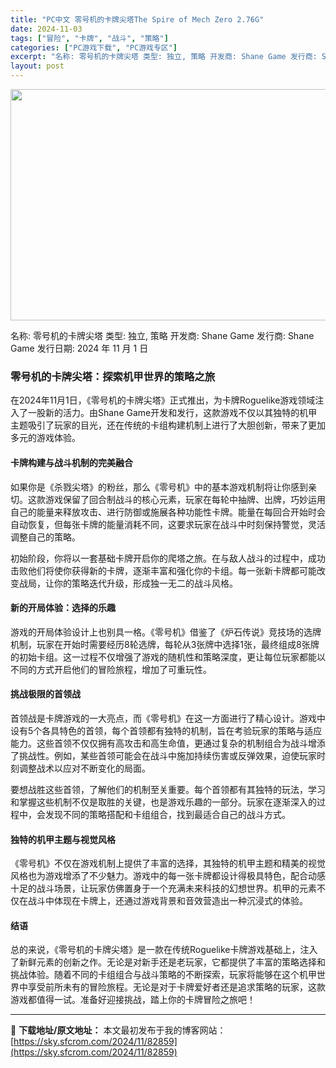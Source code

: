 ```yaml
---
title: "PC中文 零号机的卡牌尖塔The Spire of Mech Zero 2.76G"
date: 2024-11-03
tags: ["冒险", "卡牌", "战斗", "策略"]
categories: ["PC游戏下载", "PC游戏专区"]
excerpt: "名称: 零号机的卡牌尖塔 类型: 独立, 策略 开发商: Shane Game 发行商: Shane Game 发行日期: 2024 年 11 月 1 日 零号机的卡牌尖塔：探索机甲世界的策略之旅 在2024年11月1日，《零号机的卡牌尖塔》正式推出，为卡牌Roguelike游戏领域注入了一股新的活&hellip;"
layout: post
---
```


<img class="aligncenter size-full wp-image-82860" src="https://sky.sfcrom.com/wp-content/uploads/2024/11/2024110310045655.webp" alt="" width="660" height="370" />

名称: 零号机的卡牌尖塔
类型: 独立, 策略
开发商: Shane Game
发行商: Shane Game
发行日期: 2024 年 11 月 1 日
<h3>零号机的卡牌尖塔：探索机甲世界的策略之旅</h3>
在2024年11月1日，《零号机的卡牌尖塔》正式推出，为卡牌Roguelike游戏领域注入了一股新的活力。由Shane Game开发和发行，这款游戏不仅以其独特的机甲主题吸引了玩家的目光，还在传统的卡组构建机制上进行了大胆创新，带来了更加多元的游戏体验。
<h4>卡牌构建与战斗机制的完美融合</h4>
如果你是《杀戮尖塔》的粉丝，那么《零号机》中的基本游戏机制将让你感到亲切。这款游戏保留了回合制战斗的核心元素，玩家在每轮中抽牌、出牌，巧妙运用自己的能量来释放攻击、进行防御或施展各种功能性卡牌。能量在每回合开始时会自动恢复，但每张卡牌的能量消耗不同，这要求玩家在战斗中时刻保持警觉，灵活调整自己的策略。

初始阶段，你将以一套基础卡牌开启你的爬塔之旅。在与敌人战斗的过程中，成功击败他们将使你获得新的卡牌，逐渐丰富和强化你的卡组。每一张新卡牌都可能改变战局，让你的策略迭代升级，形成独一无二的战斗风格。
<h4>新的开局体验：选择的乐趣</h4>
游戏的开局体验设计上也别具一格。《零号机》借鉴了《炉石传说》竞技场的选牌机制，玩家在开始时需要经历8轮选牌，每轮从3张牌中选择1张，最终组成8张牌的初始卡组。这一过程不仅增强了游戏的随机性和策略深度，更让每位玩家都能以不同的方式开启他们的冒险旅程，增加了可重玩性。
<h4>挑战极限的首领战</h4>
首领战是卡牌游戏的一大亮点，而《零号机》在这一方面进行了精心设计。游戏中设有5个各具特色的首领，每个首领都有独特的机制，旨在考验玩家的策略与适应能力。这些首领不仅仅拥有高攻击和高生命值，更通过复杂的机制组合为战斗增添了挑战性。例如，某些首领可能会在战斗中施加持续伤害或反弹效果，迫使玩家时刻调整战术以应对不断变化的局面。

要想战胜这些首领，了解他们的机制至关重要。每个首领都有其独特的玩法，学习和掌握这些机制不仅是取胜的关键，也是游戏乐趣的一部分。玩家在逐渐深入的过程中，会发现不同的策略搭配和卡组组合，找到最适合自己的战斗方式。
<h4>独特的机甲主题与视觉风格</h4>
《零号机》不仅在游戏机制上提供了丰富的选择，其独特的机甲主题和精美的视觉风格也为游戏增添了不少魅力。游戏中的每一张卡牌都设计得极具特色，配合动感十足的战斗场景，让玩家仿佛置身于一个充满未来科技的幻想世界。机甲的元素不仅在战斗中体现在卡牌上，还通过游戏背景和音效营造出一种沉浸式的体验。
<h4>结语</h4>
总的来说，《零号机的卡牌尖塔》是一款在传统Roguelike卡牌游戏基础上，注入了新鲜元素的创新之作。无论是对新手还是老玩家，它都提供了丰富的策略选择和挑战体验。随着不同的卡组组合与战斗策略的不断探索，玩家将能够在这个机甲世界中享受前所未有的冒险旅程。无论是对于卡牌爱好者还是追求策略的玩家，这款游戏都值得一试。准备好迎接挑战，踏上你的卡牌冒险之旅吧！

---
📖 **下载地址/原文地址：** 本文最初发布于我的博客网站：[https://sky.sfcrom.com/2024/11/82859](https://sky.sfcrom.com/2024/11/82859)
